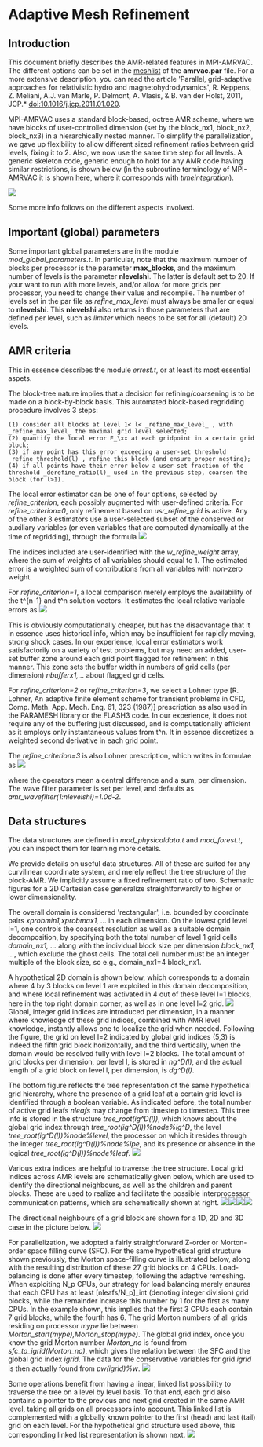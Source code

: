 # Adaptive Mesh Refinement

## Introduction

This document briefly describes the AMR-related features in MPI-AMRVAC. The
different options can be set in the [meshlist](#par_meshlist) of the
**amrvac.par** file. For a more extensive description, you can read the article
'Parallel, grid-adaptive approaches for relativistic hydro and
magnetohydrodynamics', R. Keppens, Z. Meliani, A.J. van Marle, P. Delmont, A.
Vlasis, &amp; B. van der Holst, 2011, JCP.*
[doi:10.1016/j.jcp.2011.01.020](http://dx.doi.org/10.1016/j.jcp.2011.01.020).

MPI-AMRVAC uses a standard block-based, octree AMR scheme, where we have
blocks of user-controlled dimension (set by the block_nx1, block_nx2, block_nx3) 
in a hierarchically nested manner. To simplify the parallelization, we gave up
flexibility to allow different sized refinement ratios between grid levels,
fixing it to 2. Also, we now use the same time step for all levels. A generic
skeleton code, generic enough to hold for any AMR code having similar
restrictions, is shown below (in the subroutine terminology of MPI-AMRVAC it
is shown [here](amrvac_schematic.md), where it corresponds with
_timeintegration_).

![](figmovdir/skeleton.gif)

Some more info follows on the different aspects involved.

## Important (global) parameters

Some important global parameters are in the module _mod_global_parameters.t_. 
In particular, note that the maximum number of blocks per processor is the
parameter **max_blocks**, and the maximum number of levels is the parameter
**nlevelshi**. The latter is default set to 20. If your want to run with more
levels, and/or allow for more grids per processor, you need to change their
value and recompile. The number of levels set in the par file as
_refine_max_level_ must always be smaller or equal to **nlevelshi**. 
This **nlevelshi** also returns in those parameters that are defined per 
level, such as _limiter_ which needs to be set for all (default) 20 levels.

## AMR criteria

This in essence describes the module _errest.t_, or at least its most
essential aspets.

The block-tree nature implies that a decision for refining/coarsening is to be
made on a block-by-block basis. This automated block-based regridding
procedure involves 3 steps:

    (1) consider all blocks at level 1< l< _refine_max_level_ , with _refine_max_level_ the maximal grid level selected;
    (2) quantify the local error E_\xx at each gridpoint in a certain grid block;
    (3) if any point has this error exceeding a user-set threshold _refine_threshold(l)_, refine this block (and ensure proper nesting);
    (4) if all points have their error below a user-set fraction of the threshold _derefine_ratio(l)_ used in the previous step, coarsen the block (for l>1).

The local error estimator can be one of four options, selected by
_refine_criterion_, each possibly augmented with user-defined criteria. For _refine_criterion=0_, only refinement based on _usr_refine_grid_ is active. Any of
the other 3 estimators use a user-selected subset of the conserved or auxiliary
variables (or even variables that are computed dynamically at the time of
regridding), through the formula ![](figmovdir/error1.gif) 

The indices included are user-identified with the _w_refine_weight_ array, where the sum of
 weights of all variables should equal to 1. The estimated error is a weighted sum
of contributions from all variables with non-zero weight.

For _refine_criterion=1_, a local comparison merely employs the availability of
the t^{n-1} and t^n solution vectors. It estimates the local relative variable
errors as ![](figmovdir/error3.gif) 

This is obviously computationally cheaper,
but has the disadvantage that it in essence uses historical info, which may be
insufficient for rapidly moving, strong shock cases. In our experience, 
local error estimators work satisfactorily on a variety of test
problems, but may need an added, user-set buffer zone around each grid
point flagged for refinement in this manner. This zone sets the buffer width
in numbers of grid cells (per dimension) _nbufferx1,..._ about flagged grid
cells.

For _refine_criterion=2_ or _refine_criterion=3_, we select a Lohner type [R. Lohner, An adaptive finite element
scheme for transient problems in CFD, Comp. Meth. App. Mech. Eng. 61, 323
(1987)] prescription as also used in the PARAMESH library or the FLASH3 code.
In our experience, it does not require any of the buffering just discussed,
and is computationally efficient as it employs only instantaneous values from
t^n. It in essence discretizes a weighted second derivative in each grid
point. 

The _refine_criterion=3_ is also Lohner prescription, which writes in formulae as ![](figmovdir/error4.gif) 

where the operators mean a central difference and a sum, per dimension. The wave filter parameter is set per level, and defaults as _amr_wavefilter(1:nlevelshi)=1.0d-2_.


## Data structures

The data structures are defined in _mod_physicaldata.t_ and _mod_forest.t_,
you can inspect them for learning more details.

We provide details on useful data structures. All of these are suited for any
curvilinear coordinate system, and merely reflect the tree structure of the
block-AMR. We implicitly assume a fixed refinement ratio of two. Schematic
figures for a 2D Cartesian case generalize straightforwardly to higher or
lower dimensionality.

The overall domain is considered 'rectangular', i.e. bounded by coordinate
pairs _xprobmin1,xprobmax1, ..._ in each dimension. On the lowest grid level
l=1, one controls the coarsest resolution as well as a suitable domain
decomposition, by specifying both the total number of level 1 grid cells
_domain_nx1, ..._ along with the individual block size per dimension 
_block_nx1, ..._, which exclude the ghost cells. The total cell number must 
be an integer multiple of the block size, so e.g., domain_nx1=4 block_nx1. 

A hypothetical 2D domain is shown below, which corresponds to a domain where 4
by 3 blocks on level 1 are exploited in this domain decomposition, and where
local refinement was activated in 4 out of these level l=1 blocks, here in the
top right domain corner, as well as in one level l=2 grid.
![](figmovdir/dataAA.gif) Global, integer grid indices are introduced per
dimension, in a manner where knowledge of these grid indices, combined with
AMR level knowledge, instantly allows one to localize the grid when needed.
Following the figure, the grid on level l=2 indicated by global grid indices
(5,3) is indeed the fifth grid block horizontally, and the third vertically,
when the domain would be resolved fully with level l=2 blocks. The total
amount of grid blocks per dimension, per level l, is stored in _ng^D(l)_, and
the actual length of a grid block on level l, per dimension, is _dg^D(l)_.

The bottom figure reflects the tree representation of the same hypothetical
grid hierarchy, where the presence of a grid leaf at a certain grid level is
identified through a boolean variable. As indicated before, the total number
of active grid leafs _nleafs_ may change from timestep to timestep. This tree
info is stored in the structure _tree_root(ig^D(l))_, which knows about the
global grid index through _tree_root(ig^D(l))%node%ig^D_, the level
_tree_root(ig^D(l))%node%level_, the processor on which it resides through the
integer _tree_root(ig^D(l))%node%ipe_, and its presence or absence in the
logical _tree_root(ig^D(l))%node%leaf_. ![](figmovdir/dataAB.gif)

Various extra indices are helpful to traverse the tree structure. Local grid
indices across AMR levels are schematically given below, which are used to
identify the directional neighbours, as well as the children and parent
blocks. These are used to realize and facilitate the possible interprocessor
communication patterns, which are schematically shown at right.
![](figmovdir/dataA.gif)![](figmovdir/dataB.gif)![](figmovdir/dataD.gif)![](figmovdir/dataG.gif)

The directional neighbours of a grid block are shown for a 1D, 2D and 3D case
in the picture below. ![](figmovdir/dataC.gif)

For parallelization, we adopted a fairly straightforward Z-order or Morton-
order space filling curve (SFC). For the same hypothetical grid structure shown
previously, the Morton space-filling curve is illustrated below, along with
the resulting distribution of these 27 grid blocks on 4 CPUs. Load-balancing
is done after every timestep, following the adaptive remeshing. When
exploiting N_p CPUs, our strategy for load balancing merely ensures that each
CPU has at least [nleafs/N_p]_int (denoting integer division) grid blocks,
while the remainder increase this number by 1 for the first as many CPUs. In
the example shown, this implies that the first 3 CPUs each contain 7 grid
blocks, while the fourth has 6. The grid Morton numbers of all grids residing
on processor _mype_ lie between _Morton_start(mype),Morton_stop(mype)_. The
global grid index, once you know the grid Morton number _Morton_no_ is found
from _sfc_to_igrid(Morton_no)_, which gives the relation between the SFC
and the global grid index _igrid_. The data for the
conservative variables for grid _igrid_ is then actually found from
_pw(igrid)%w_. ![](figmovdir/dataF.gif)

Some operations benefit from having a linear, linked list possibility to
traverse the tree on a level by level basis. To that end, each grid also
contains a pointer to the previous and next grid created in the same AMR
level, taking all grids on all processors into account. This linked list is
complemented with a globally known pointer to the first (head) and last (tail)
grid on each level. For the hypothetical grid structure used above, this
corresponding linked list representation is shown next.
![](figmovdir/dataE.gif)
